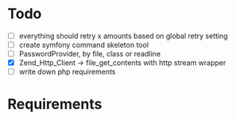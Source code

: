 # Todo
- [ ] everything should retry x amounts based on global retry setting
- [ ] create symfony command skeleton tool
- [ ] PasswordProvider, by file, class or readline
- [x] Zend_Http_Client -> file_get_contents with http stream wrapper
- [ ] write down php requirements

# Requirements
